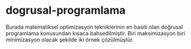# dogrusal-programlama
Burada matematiksel optimizasyon tekniklerinin en basiti olan doğrusal programlama konusundan kısaca bahsedilmiştir. Biri maksimizasyon biri minimizasyon olacak şekilde iki örnek çözülmüştür.
